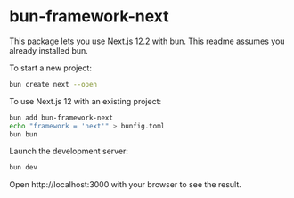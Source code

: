 # bun-framework-next

This package lets you use Next.js 12.2 with bun. This readme assumes you already installed bun.

To start a new project:

```bash
bun create next --open
```

To use Next.js 12 with an existing project:

```bash
bun add bun-framework-next
echo "framework = 'next'" > bunfig.toml
bun bun
```

Launch the development server:

```bash
bun dev
```

Open http://localhost:3000 with your browser to see the result.
